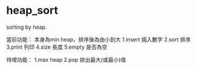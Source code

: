 # heap_sort
sorting by heap.

當前功能：
本身為min heap，排序後為由小到大
1.insert  插入數字
2.sort    排序
3.print   列印
4.size    長度
5.empty   是否為空


待增功能：
1.max heap
2.pop       排出最大(或最小)值